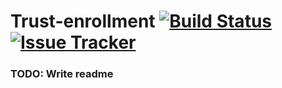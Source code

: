 # Trust-enrollment [![Build Status](https://travis-ci.org/associatedemployers/trust-enrollment.svg?branch=master)](https://travis-ci.org/associatedemployers/trust-enrollment) [![Issue Tracker](https://badge.waffle.io/associatedemployers/trust-enrollment.png)](https://waffle.io/associatedemployers/trust-enrollment)

### TODO: Write readme
